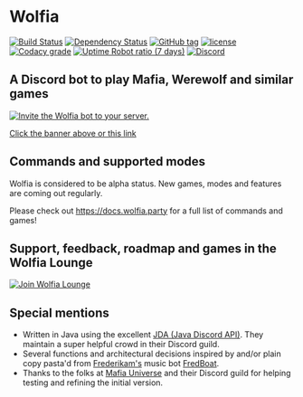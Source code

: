 # Wolfia

[![Build Status](https://img.shields.io/travis/napstr/wolfia/master.svg?style=flat-square)](https://travis-ci.org/napstr/wolfia) [![Dependency Status](https://img.shields.io/versioneye/d/ruby/rails.svg?style=flat-square)](https://www.versioneye.com/user/projects/592b1be8c0295d002dd17a34) [![GitHub tag](https://img.shields.io/github/tag/napstr/wolfia.svg?style=flat-square)]() [![license](https://img.shields.io/github/license/napstr/wolfia.svg?style=flat-square)]() [![Codacy grade](https://img.shields.io/codacy/grade/b6bd0bab45034ee9b154d9fa02a0ca68.svg?style=flat-square)](https://www.codacy.com/app/napstr/wolfia) [![Uptime Robot ratio (7 days)](https://img.shields.io/uptimerobot/ratio/7/m778927695-04e353308ad0d207bd0489b8.svg?style=flat-square)]() [![Discord](https://img.shields.io/discord/315944983754571796.svg?style=flat-square)](https://discord.gg/nvcfX3q)

## A Discord bot to play Mafia, Werewolf and similar games

[![Invite the Wolfia bot to your server.](http://i.imgur.com/qEWSU6D.png)](https://discordapp.com/oauth2/authorize?&client_id=306583221565521921&scope=bot)

[Click the banner above or this link](https://discordapp.com/oauth2/authorize?&client_id=306583221565521921&scope=bot)

## Commands and supported modes

Wolfia is considered to be alpha status. New games, modes and features are coming out regularly.

Please check out https://docs.wolfia.party for a full list of commands and games!


## Support, feedback, roadmap and games in the Wolfia Lounge

[![Join Wolfia Lounge](https://discordapp.com/api/guilds/315944983754571796/embed.png?style=banner2)](https://discord.gg/nvcfX3q)



## Special mentions
- Written in Java using the excellent [JDA (Java Discord API)](https://github.com/DV8FromTheWorld/JDA). They maintain a super helpful crowd in their Discord guild.
- Several functions and architectural decisions inspired by and/or plain copy pasta'd from [Frederikam's](https://github.com/Frederikam) music bot [FredBoat](https://github.com/Frederikam/FredBoat).
- Thanks to the folks at [Mafia Universe](http://www.mafiauniverse.com) and their Discord guild for helping testing and refining the initial version.

